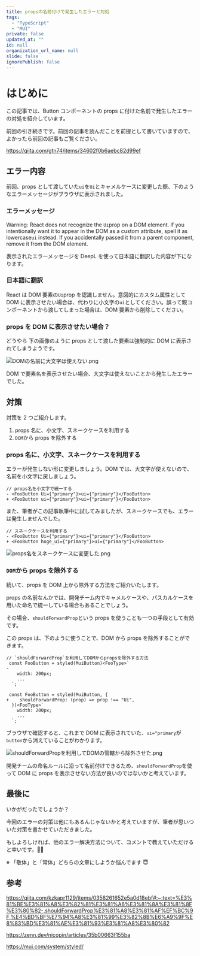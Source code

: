 ```yaml
---
title: propsの名前付けで発生したエラーと対処
tags:
  - "TypeScript"
  - "MUI"
private: false
updated_at: ""
id: null
organization_url_name: null
slide: false
ignorePublish: false
---
```


# はじめに

この記事では、Button コンポーネントの props に付けた名前で発生したエラーの対処を紹介しています。

前回の引き続きです。前回の記事を読んだことを前提として書いていますので、よかったら前回の記事もご覧ください。

https://qiita.com/gtn74/items/34602f0b6aebc82d99ef

## エラー内容

前回、props として渡していた`ui`を`Ui`とキャメルケースに変更した際、下のようなエラーメッセージがブラウザに表示されました。

### エラーメッセージ

Warning: React does not recognize the `Ui`prop on a DOM element. If you intentionally want it to appear in the DOM as a custom attribute, spell it as lowercase`ui` instead. If you accidentally passed it from a parent component, remove it from the DOM element.

表示されたエラーメッセージを DeepL を使って日本語に翻訳した内容が下になります。

### 日本語に翻訳

React は DOM 要素の`Ui`prop を認識しません。意図的にカスタム属性として DOM に表示させたい場合は、代わりに小文字の`ui`としてください。誤って親コンポーネントから渡してしまった場合は、DOM 要素から削除してください。

### props を DOM に表示させたい場合？

どうやら 下の画像のように props として渡した要素は強制的に DOM に表示されてしまうようです。

![DOMの名前に大文字は使えない.png](https://qiita-image-store.s3.ap-northeast-1.amazonaws.com/0/3337943/a60d4a86-de75-444b-cba4-98dd326aeccf.png)

DOM で要素名を表示させたい場合、大文字は使えないことから発生したエラーでした。

## 対策

対策を 2 つご紹介します。

1. props 名に、小文字、スネークケースを利用する
2. `DOM`から props を除外する

### props 名に、小文字、スネークケースを利用する

エラーが発生しない形に変更しましょう。DOM では、大文字が使えないので、名前を小文字に戻しましょう。

```diff_typescript
// props名を小文字で統一する
- <FooButton Ui={"primary"}>ui={"primary"}</FooButton>
+ <FooButton ui={"primary"}>ui={"primary"}</FooButton>

```

また、筆者がこの記事執筆中に試してみましたが、スネークケースでも、エラーは発生しませんでした。

```diff_typescript
// スネークケースを利用する
- <FooButton Ui={"primary"}>ui={"primary"}</FooButton>
+ <FooButton hoge_ui={"primary"}>ui={"primary"}</FooButton>

```

![props名をスネークケースに変更した.png](https://qiita-image-store.s3.ap-northeast-1.amazonaws.com/0/3337943/a4ddfeae-bd41-54fd-f28a-e0fa402aee47.png)

### `DOM`から props を除外する

続いて、props を DOM 上から除外する方法をご紹介いたします。

props の名前なんかでは、開発チーム内でキャメルケースや、パスカルケースを用いた命名で統一している場合もあることでしょう。

その場合、`shouldForwardProp`という props を使うことも一つの手段として有効です。

この props は、下のように使うことで、DOM から props を除外することができます。

```diff_typescript
// `shouldForwardProp`を利用してDOMからpropsを除外する方法
 const FooButton = styled(MuiButton)<FooType>`
-
    width: 200px;
    ...
  `;

 const FooButton = styled(MuiButton, {
+    shouldForwardProp: (prop) => prop !== "Ui",
  })<FooType>`
    width: 200px;
    ...
  `;

```

ブラウザで確認すると、これまで DOM に表示されていた、`ui="primary`が`button`から消えていることがわかります。

![shouldForwardPropを利用してDOMの管轄から除外させた.png](https://qiita-image-store.s3.ap-northeast-1.amazonaws.com/0/3337943/36fef57c-7559-4a44-1cbe-7b136e6e7bef.png)

開発チームの命名ルールに沿って名前付けできるため、`shouldForwardProp`を使って DOM に props を表示させない方法が良いのではないかと考えています。

## 最後に

いかがだったでしょうか？

今回のエラーの対策は他にもあるんじゃないかと考えていますが、筆者が思いついた対策を書かせていただきました。

もしよろしければ、他のエラー解決方法について、コメントで教えていただけると幸いです。🙇‍♂️

※ 「敬体」と「常体」どちらの文章にしようか悩んでます 😇

## 参考

https://qiita.com/kzkapr1129/items/0358261652e5a0d18ebf#:~:text=%E3%81%BE%E3%81%A8%E3%82%81%E3%81%A6%E3%81%8A%E3%81%8F%E3%80%82-,shouldForwardProp%E3%81%A8%E3%81%AF%EF%BC%9F,%E4%BD%BF%E7%94%A8%E3%81%99%E3%82%8B%E6%A9%9F%E8%83%BD%E3%81%AE%E3%81%93%E3%81%A8%E3%80%82

https://zenn.dev/nicopin/articles/35b00663f155ba

https://mui.com/system/styled/
